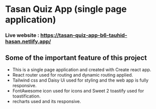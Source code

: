 # Tasan Quiz App (single page application)

### Live website : https://tasan-quiz-app-b6-tauhid-hasan.netlify.app/

## Some of the important feature of this project

* This is a single page application and created with Create react app. 
* React router used for routing and dynamic routing applied.
* Tailwind css and Daisy Ui used for styling and the web app is fully responsive.
* FontAwesome icon used for icons and Sweet 2 toastify used for toastification.
* recharts used and its responsive.
              

